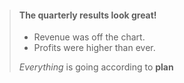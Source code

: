 > #### The quarterly results look great!
>
> - Revenue was off the chart.
> - Profits were higher than ever.
>
>  *Everything* is going according to **plan**